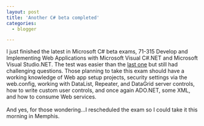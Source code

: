 ```yaml
---
layout: post
title: 'Another C# beta completed'
categories:
  - blogger

---
```


I just finished the latest in Microsoft C# beta exams, 71-315 Develop and Implementing Web Applications with Microsoft Visual C#.NET and Microsoft Visual Studio.NET.  The test was easier than the <a href="http://www.thecave.com/archive/2002_06_01_archive.aspx#85194835">last one</a> but still had challenging questions.  Those planning to take this exam should have a working knowledge of Web app setup projects, security settings via the web.config, working with DataList, Repeater, and DataGrid server controls, how to write custom user controls, and once again ADO.NET, some XML, and how to consume Web services.
<br />
<br />And yes, for those wondering...I rescheduled the exam so I could take it this morning in Memphis.
